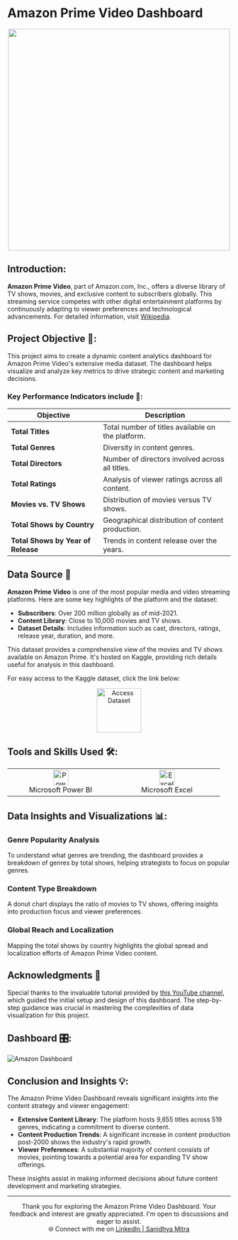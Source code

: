 # Amazon Prime Video Dashboard

<div align="center">
    <img src="https://upload.wikimedia.org/wikipedia/commons/1/11/Amazon_Prime_Video_logo.svg" width="500px">
</div>

## Introduction:
**Amazon Prime Video**, part of Amazon.com, Inc., offers a diverse library of TV shows, movies, and exclusive content to subscribers globally. This streaming service competes with other digital entertainment platforms by continuously adapting to viewer preferences and technological advancements. For detailed information, visit [Wikipedia](https://en.wikipedia.org/wiki/Amazon_Prime_Video).

## Project Objective 🎯:
This project aims to create a dynamic content analytics dashboard for Amazon Prime Video's extensive media dataset. The dashboard helps visualize and analyze key metrics to drive strategic content and marketing decisions.

### Key Performance Indicators include 🔑:
| Objective                          | Description                                                   |
|------------------------------------|---------------------------------------------------------------|
| **Total Titles**                   | Total number of titles available on the platform.             |
| **Total Genres**                   | Diversity in content genres.                                  |
| **Total Directors**                | Number of directors involved across all titles.               |
| **Total Ratings**                  | Analysis of viewer ratings across all content.                |
| **Movies vs. TV Shows**            | Distribution of movies versus TV shows.                       |
| **Total Shows by Country**         | Geographical distribution of content production.              |
| **Total Shows by Year of Release** | Trends in content release over the years.                     |

## Data Source 📁

**Amazon Prime Video** is one of the most popular media and video streaming platforms. Here are some key highlights of the platform and the dataset:

- **Subscribers**: Over 200 million globally as of mid-2021.
- **Content Library**: Close to 10,000 movies and TV shows.
- **Dataset Details**: Includes information such as cast, directors, ratings, release year, duration, and more.

This dataset provides a comprehensive view of the movies and TV shows available on Amazon Prime. It's hosted on Kaggle, providing rich details useful for analysis in this dashboard. 

For easy access to the Kaggle dataset, click the link below:

<p align="center">
    <a href="https://www.kaggle.com/datasets/shivamb/amazon-prime-movies-and-tv-shows/discussion">
        <img src="https://www.svgrepo.com/show/528242/file-download.svg" width="100px" alt="Access Dataset"><br>
    </a>
</p>

## Tools and Skills Used 🛠️:

<table>
    <tr>
        <td align="center" width="33%"><img alt="Power BI" width="35px" src="https://upload.wikimedia.org/wikipedia/commons/c/cf/New_Power_BI_Logo.svg"/><br>Microsoft Power BI</td>
        <td align="center" width="33%"><img alt="Excel" width="35px" src="https://cdn.worldvectorlogo.com/logos/excel-4.svg"/><br>Microsoft Excel</td>
    </tr>
</table>

## Data Insights and Visualizations 📊:

### Genre Popularity Analysis
To understand what genres are trending, the dashboard provides a breakdown of genres by total shows, helping strategists to focus on popular genres.

### Content Type Breakdown
A donut chart displays the ratio of movies to TV shows, offering insights into production focus and viewer preferences.

### Global Reach and Localization
Mapping the total shows by country highlights the global spread and localization efforts of Amazon Prime Video content.

## Acknowledgments 🙏

Special thanks to the invaluable tutorial provided by [this YouTube channel](https://youtu.be/_xs8XXlGQVM?si=rQiko-G_LBRr22Yy), which guided the initial setup and design of this dashboard. The step-by-step guidance was crucial in mastering the complexities of data visualization for this project.

## Dashboard 🎛:

![Amazon Dashboard](https://github.com/sanidhya-mitra/Amazon_Prime_Video_Dashboard_Project/blob/main/Amazon%20Prime%20Dashboard.gif)

## Conclusion and Insights 💡:

The Amazon Prime Video Dashboard reveals significant insights into the content strategy and viewer engagement:
- **Extensive Content Library**: The platform hosts 9,655 titles across 519 genres, indicating a commitment to diverse content.
- **Content Production Trends**: A significant increase in content production post-2000 shows the industry's rapid growth.
- **Viewer Preferences**: A substantial majority of content consists of movies, pointing towards a potential area for expanding TV show offerings.

These insights assist in making informed decisions about future content development and marketing strategies.

---

<div align="center">
Thank you for exploring the Amazon Prime Video Dashboard. Your feedback and interest are greatly appreciated. I'm open to discussions and eager to assist.<br>
   🌐 Connect with me on <a href="https://www.linkedin.com/in/sanidhya-mitra">LinkedIn | Sanidhya Mitra</a>
</div>

